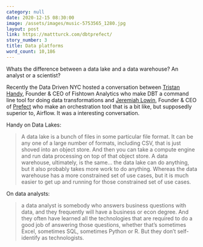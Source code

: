 ```yaml
---
category: null
date: 2020-12-15 08:30:00
image: /assets/images/music-5753565_1280.jpg
layout: post
link: https://mattturck.com/dbtprefect/
story_number: 3
title: Data platforms
word_count: 10,186
---
```


Whats the difference between a data lake and a data warehouse? An analyst or a scientist?

Recently the Data Driven NYC hosted a conversation between [Tristan Handy](https://twitter.com/jthandy?lang=en),  Founder & CEO of Fishtown Analytics who make DBT a command line tool for doing data transformations and [Jeremiah Lowin](https://twitter.com/jlowin), Founder & CEO of [Prefect](https://www.prefect.io/) who make an orchestration tool that is a bit like, but supposedly superior to, Airflow. It was a interesting conversation.

Handy on Data Lakes:

> A data lake is a bunch of files in some particular file format. It can be any one of a large number of formats, including CSV, that is just shoved into an object store. And then you can take a compute engine and run data processing on top of that object store. A data warehouse, ultimately, is the same... the data lake can do anything, but it also probably takes more work to do anything. Whereas the data warehouse has a more constrained set of use cases, but it is much easier to get up and running for those constrained set of use cases.

On data analysts:

>  a data analyst is somebody who answers business questions with data, and they frequently will have a business or econ degree. And they often have learned all the technologies that are required to do a good job of answering those questions, whether that’s sometimes Excel, sometimes SQL, sometimes Python or R. But they don’t self-identify as technologists.


